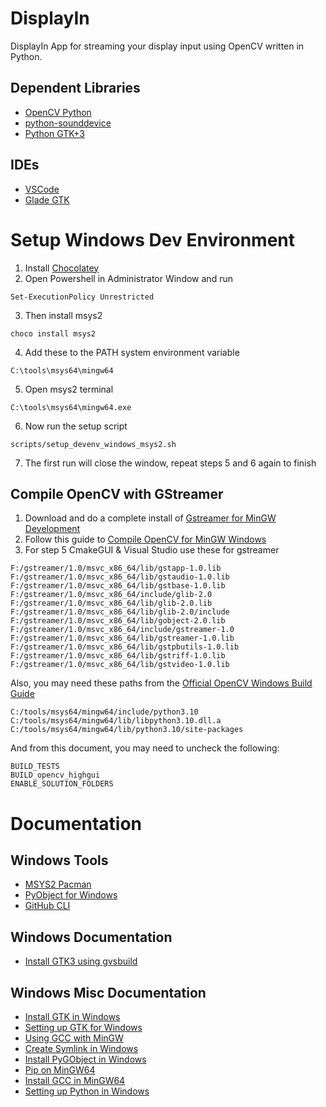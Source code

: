 # DisplayIn
DisplayIn App for streaming your display input using OpenCV written in Python.

## Dependent Libraries
- [OpenCV Python](https://docs.opencv.org/3.4/dd/d43/tutorial_py_video_display.html)
- [python-sounddevice](https://python-sounddevice.readthedocs.io/en/0.3.12/api.html)
- [Python GTK+3](https://python-gtk-3-tutorial.readthedocs.io/en/latest/introduction.html)

## IDEs
- [VSCode](https://code.visualstudio.com/)
- [Glade GTK](https://glade.gnome.org/)

# Setup Windows Dev Environment
1. Install [Chocolatey](https://chocolatey.org/)
2. Open Powershell in Administrator Window and run 
```
Set-ExecutionPolicy Unrestricted
```
3. Then install msys2
```
choco install msys2
```
4. Add these to the PATH system environment variable
```
C:\tools\msys64\mingw64
```
5. Open msys2 terminal
```
C:\tools\msys64\mingw64.exe
```
6. Now run the setup script
```
scripts/setup_devenv_windows_msys2.sh
```
7. The first run will close the window, repeat steps 5 and 6 again to finish

## Compile OpenCV with GStreamer
1. Download and do a complete install of [Gstreamer for MinGW Development](https://gstreamer.freedesktop.org/download/)
2. Follow this guide to [Compile OpenCV for MinGW Windows](https://galaktyk.medium.com/how-to-build-opencv-with-gstreamer-b11668fa09c)
3. For step 5 CmakeGUI & Visual Studio use these for gstreamer
```
F:/gstreamer/1.0/msvc_x86_64/lib/gstapp-1.0.lib
F:/gstreamer/1.0/msvc_x86_64/lib/gstaudio-1.0.lib
F:/gstreamer/1.0/msvc_x86_64/lib/gstbase-1.0.lib
F:/gstreamer/1.0/msvc_x86_64/include/glib-2.0
F:/gstreamer/1.0/msvc_x86_64/lib/glib-2.0.lib
F:/gstreamer/1.0/msvc_x86_64/lib/glib-2.0/include
F:/gstreamer/1.0/msvc_x86_64/lib/gobject-2.0.lib
F:/gstreamer/1.0/msvc_x86_64/include/gstreamer-1.0
F:/gstreamer/1.0/msvc_x86_64/lib/gstreamer-1.0.lib
F:/gstreamer/1.0/msvc_x86_64/lib/gstpbutils-1.0.lib
F:/gstreamer/1.0/msvc_x86_64/lib/gstriff-1.0.lib
F:/gstreamer/1.0/msvc_x86_64/lib/gstvideo-1.0.lib
```

Also, you may need these paths from the [Official OpenCV Windows Build Guide](https://docs.opencv.org/4.x/d5/de5/tutorial_py_setup_in_windows.html)
```
C:/tools/msys64/mingw64/include/python3.10
C:/tools/msys64/mingw64/lib/libpython3.10.dll.a
C:/tools/msys64/mingw64/lib/python3.10/site-packages
```

And from this document, you may need to uncheck the following:
```
BUILD_TESTS
BUILD_opencv_highgui
ENABLE_SOLUTION_FOLDERS
```

# Documentation

## Windows Tools
- [MSYS2 Pacman](https://www.msys2.org/)
- [PyObject for Windows](https://sourceforge.net/projects/pygobjectwin32/)
- [GitHub CLI](https://cli.github.com/)

## Windows Documentation
- [Install GTK3 using gvsbuild](https://github.com/wingtk/gvsbuild/)

## Windows Misc Documentation
- [Install GTK in Windows](https://pygobject.readthedocs.io/en/latest/getting_started.html#windows-getting-started)
- [Setting up GTK for Windows](https://www.gtk.org/docs/installations/windows)
- [Using GCC with MinGW](https://code.visualstudio.com/docs/cpp/config-mingw)
- [Create Symlink in Windows](https://www.maketecheasier.com/create-symbolic-links-windows10/)
- [Install PyGObject in Windows](https://stackoverflow.com/questions/33862049/python-cannot-install-pygobject)
- [Pip on MinGW64](https://stackoverflow.com/questions/56930492/pip-on-mingw64)
- [Install GCC in MinGW64](https://www.devdungeon.com/content/install-gcc-compiler-windows-msys2-cc)
- [Setting up Python in Windows](https://stackoverflow.com/questions/51787630/setting-up-developement-environment-pycharm-python-gtk-windows/51959831#51959831)